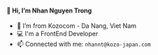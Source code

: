 #### 👋 Hi, I’m Nhan Nguyen Trong
- 👀 I’m from Kozocom - Da Nang, Viet Nam
- 💻 I'm a FrontEnd Developer
- 📫 Connected with me: `nhannt@kozo-japan.com`
